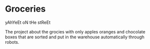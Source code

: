 # Groceries
yAhYeEt
oN tHe stReEt

The project about the grocies with only apples oranges and chocolate boxes that are sorted and put in the warehouse
automatically through robots.